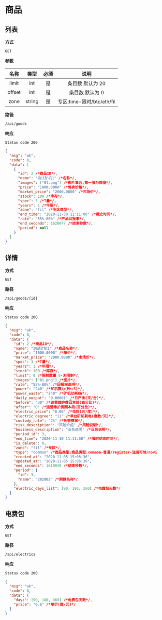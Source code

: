 # 商品

## 列表

**方式**

`GET`

**参数**

|  名称  |  类型  | 必须 |            说明            |
| :----: | :----: | :--: | :------------------------: |
| limit  |  int   |  是  |      条目数 默认为 20      |
| offset |  int   |  是  |      条目数 默认为 0       |
|  zone  | string |  是  | 专区:time-限时/btc/eth/fil |

**路径**

`/api/goods`

**响应**

`Status code 200`

```json
{
  "msg": "ok",
  "code": 0,
  "data": [
    {
      "id": 2 /*商品ID*/,
      "name": "测试矿机1" /*名称*/,
      "images": ["01.png"] /*图片集合,第一张为首图*/,
      "price": "1000.0000" /*售卖价格*/,
      "market_price": "2000.0000" /*市场价*/,
      "stock": 100 /*库存*/,
      "spec": 3 /*T量*/,
      "years": 1 /*年限*/,
      "zone": "fil" /*专区类型*/,
      "end_time": "2020-11-30 11:11:00" /*截止时间*/,
      "rate": "55%-80%" /*产品回报率*/,
      "end_seconds": 1620077 /*结束秒数*/,
      "period": null
    }
  ]
}
```

## 详情

**方式**

`GET`

**路径**

`/api/goods/{id}`

**响应**

`Status code 200`

```json
{
  "msg": "ok",
  "code": 0,
  "data": {
    "id": 2 /*商品ID*/,
    "name": "测试矿机1" /*商品名称*/,
    "price": "1000.0000" /*单价*/,
    "market_price": "2000.0000" /*市场价*/,
    "spec": 3 /*T量*/,
    "years": 1 /*年限*/,
    "stock": 100 /*库存*/,
    "limit": 0 /*限制数量 0-无限制*/,
    "images": ["01.png"] /*图片*/,
    "rate": "55%-80%" /*回报率说明*/,
    "power": "240" /*矿机算力(MH/S)*/,
    "power_waste": "240" /*矿机功耗KW*/,
    "daily_output": "0.00001" /*日产出(天/台)*/,
    "before": "30" /*运营维护费回本前(百分比)*/,
    "after": "0" /*运营维护费回本后(百分比)*/,
    "electric_price": "0.60" /*电价(元/度)*/,
    "electric_degree": "11" /*单台矿机耗电(度数/天)*/,
    "custody_rate": "2%" /*托管费率*/,
    "risk_description": "风险介绍" /*风险说明*/,
    "business_description": "业务说明" /*业务说明*/,
    "period_id": 3,
    "end_time": "2020-11-30 11:11:00" /*限时结束时间*/,
    "is_delete": 0,
    "zone": "fil" /*专区*/,
    "type": "common" /*商品类型:商品类型:common-普通/register-注册可领/novice-新手特供*/,
    "created_at": "2020-11-05 15:06:36",
    "updated_at": "2020-11-05 15:06:36",
    "end_seconds": 1619939 /*结束秒数*/,
    "period": {
      "id": 3,
      "name": "202002" /*期数名称*/
    },
    "electric_days_list": [90, 180, 360] /*电费包天数*/
  }
}
```

## 电费包

**方式**

`GET`

**路径**

`/api/electrics`

**响应**

`Status code 200`

```json
{
  "msg": "ok",
  "code": 0,
  "data": {
    "days": [90, 180, 360] /*电费包天数*/,
    "price": "0.6" /*单价(度/元)*/
  }
}
```

